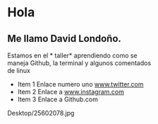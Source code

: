 # Hola   
## Me llamo David Londoño.  
Estamos en el * taller* aprendiendo como se  
maneja Github, la terminal y algunos comentados   
de linux  

* Item 1  Enlace numero uno www.twitter.com
* Item 2  Enlace a www.instagram.com
* Item 3  Enlace a Github.com

Desktop/25602078.jpg
